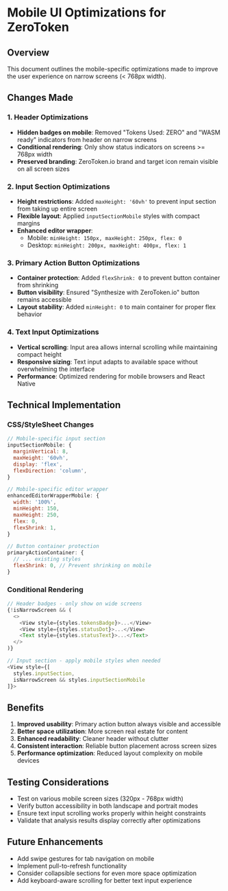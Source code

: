 # Mobile UI Optimizations for ZeroToken

## Overview
This document outlines the mobile-specific optimizations made to improve the user experience on narrow screens (< 768px width).

## Changes Made

### 1. Header Optimizations
- **Hidden badges on mobile**: Removed "Tokens Used: ZERO" and "WASM ready" indicators from header on narrow screens
- **Conditional rendering**: Only show status indicators on screens >= 768px width
- **Preserved branding**: ZeroToken.io brand and target icon remain visible on all screen sizes

### 2. Input Section Optimizations
- **Height restrictions**: Added `maxHeight: '60vh'` to prevent input section from taking up entire screen
- **Flexible layout**: Applied `inputSectionMobile` styles with compact margins
- **Enhanced editor wrapper**:
  - Mobile: `minHeight: 150px, maxHeight: 250px, flex: 0`
  - Desktop: `minHeight: 200px, maxHeight: 400px, flex: 1`

### 3. Primary Action Button Optimizations
- **Container protection**: Added `flexShrink: 0` to prevent button container from shrinking
- **Button visibility**: Ensured "Synthesize with ZeroToken.io" button remains accessible
- **Layout stability**: Added `minHeight: 0` to main container for proper flex behavior

### 4. Text Input Optimizations
- **Vertical scrolling**: Input area allows internal scrolling while maintaining compact height
- **Responsive sizing**: Text input adapts to available space without overwhelming the interface
- **Performance**: Optimized rendering for mobile browsers and React Native

## Technical Implementation

### CSS/StyleSheet Changes
```javascript
// Mobile-specific input section
inputSectionMobile: {
  marginVertical: 8,
  maxHeight: '60vh',
  display: 'flex',
  flexDirection: 'column',
}

// Mobile-specific editor wrapper  
enhancedEditorWrapperMobile: {
  width: '100%',
  minHeight: 150,
  maxHeight: 250,
  flex: 0,
  flexShrink: 1,
}

// Button container protection
primaryActionContainer: {
  // ... existing styles
  flexShrink: 0, // Prevent shrinking on mobile
}
```

### Conditional Rendering
```javascript
// Header badges - only show on wide screens
{!isNarrowScreen && (
  <>
    <View style={styles.tokensBadge}>...</View>
    <View style={styles.statusDot}>...</View>
    <Text style={styles.statusText}>...</Text>
  </>
)}

// Input section - apply mobile styles when needed
<View style={[
  styles.inputSection, 
  isNarrowScreen && styles.inputSectionMobile
]}>
```

## Benefits

1. **Improved usability**: Primary action button always visible and accessible
2. **Better space utilization**: More screen real estate for content
3. **Enhanced readability**: Cleaner header without clutter
4. **Consistent interaction**: Reliable button placement across screen sizes
5. **Performance optimization**: Reduced layout complexity on mobile devices

## Testing Considerations

- Test on various mobile screen sizes (320px - 768px width)
- Verify button accessibility in both landscape and portrait modes
- Ensure text input scrolling works properly within height constraints
- Validate that analysis results display correctly after optimizations

## Future Enhancements

- Add swipe gestures for tab navigation on mobile
- Implement pull-to-refresh functionality
- Consider collapsible sections for even more space optimization
- Add keyboard-aware scrolling for better text input experience